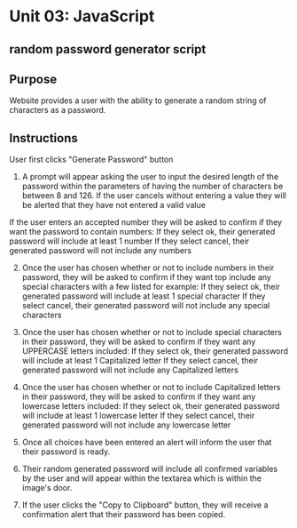 # Unit 03: JavaScript
## random password generator script

## Purpose
Website provides a user with the ability to generate a random string of characters as a password.

## Instructions
User first clicks "Generate Password" button

1. A prompt will appear asking the user to input the desired length of the password within the parameters of having the number of characters be between 8 and 126.
  If the user cancels without entering a value they will be alerted that they have not entered a valid value

If the user enters an accepted number they will be asked to confirm if they want the password to contain numbers:
  If they select ok, their generated password will include at least 1 number
  If they select cancel, their generated password will not include any numbers
  
2. Once the user has chosen whether or not to include numbers in their password, they will be asked to confirm if they want top include any special characters with a few listed for example:
  If they select ok, their generated password will include at least 1 special character
  If they select cancel, their generated password will not include any special characters
  
3. Once the user has chosen whether or not to include special characters in their password, they will be asked to confirm if they want any UPPERCASE letters included:
  If they select ok, their generated password will include at least 1 Capitalized letter
  If they select cancel, their generated password will not include any Capitalized letters
  
4. Once the user has chosen whether or not to include Capitalized letters in their password, they will be asked to confirm if they want any lowercase letters included:
  If they select ok, their generated password will include at least 1 lowercase letter
  If they select cancel, their generated password will not include any lowercase letter

5. Once all choices have been entered an alert will inform the user that their password is ready.

6. Their random generated password will include all confirmed variables by the user and will appear within the textarea which is within the image's door.

7. If the user clicks the "Copy to Clipboard" button, they will receive a confirmation alert that their password has been copied.

